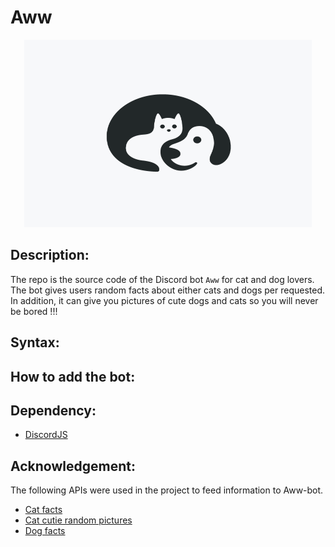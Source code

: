 # Aww 

<p align="center">
    <img width="460" height="300" src="logo.png">
</p>

## Description:
The repo is the source code of the Discord bot `Aww` for cat and dog lovers. The bot gives users random facts about either cats and dogs per requested. In addition, it can give you pictures of cute dogs and cats so you will never be bored !!!

## Syntax:

## How to add the bot:

## Dependency:
+ [DiscordJS](https://discord.js.org/#/)

## Acknowledgement:
The following APIs were used in the project to feed information to Aww-bot.
+ [Cat facts](https://alexwohlbruck.github.io/cat-facts/)
+ [Cat cutie random pictures](https://docs.thecatapi.com/)
+ [Dog facts](https://docs.thecatapi.com/)


